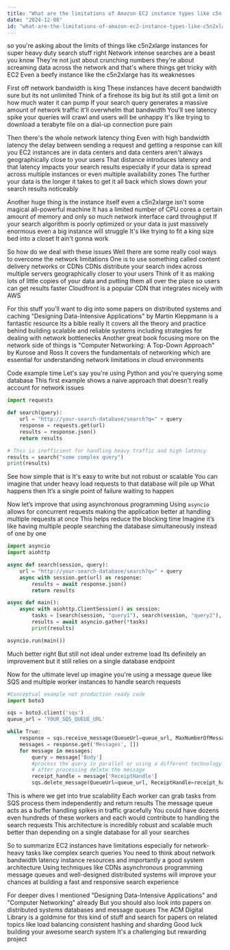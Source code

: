 ```yaml
---
title: "What are the limitations of Amazon EC2 instance types like c5n.2xlarge when handling network-intensive search queries?"
date: "2024-12-08"
id: "what-are-the-limitations-of-amazon-ec2-instance-types-like-c5n2xlarge-when-handling-network-intensive-search-queries"
---
```


 so you're asking about the limits of things like c5n2xlarge instances for super heavy duty search stuff right  Network intense searches are a beast you know  They're not just about crunching numbers they're about screaming data across the network and that's where things get tricky with EC2  Even a beefy instance like the c5n2xlarge has its weaknesses

First off network bandwidth is king  These instances have decent bandwidth sure but its not unlimited  Think of a firehose its big but its still got a limit on how much water it can pump  If your search query generates a massive amount of network traffic it'll overwhelm that bandwidth  You'll see latency spike your queries will crawl and users will be unhappy  It's like trying to download a terabyte file on a dial-up connection pure pain

Then there's the whole network latency thing  Even with high bandwidth  latency the delay between sending a request and getting a response can kill you  EC2 instances are in data centers and data centers aren't always geographically close to your users  That distance introduces latency and that latency impacts your search results especially if your data is spread across multiple instances or even multiple availability zones  The further your data is the longer it takes to get it all back which slows down your search results noticeably

Another huge thing is the instance itself even a c5n2xlarge isn't some magical all-powerful machine  It has a limited number of CPU cores a certain amount of memory and only so much network interface card throughput  If your search algorithm is poorly optimized or your data is just massively enormous even a big instance will struggle  It's like trying to fit a king size bed into a closet  It ain't gonna work

So how do we deal with these issues  Well there are some really cool ways to overcome the network limitations  One is to use something called content delivery networks or CDNs  CDNs distribute your search index across multiple servers geographically closer to your users  Think of it as making lots of little copies of your data and putting them all over the place so users can get results faster  Cloudfront is a popular CDN that integrates nicely with AWS

For this stuff you'll want to dig into some papers on distributed systems and caching  "Designing Data-Intensive Applications" by Martin Kleppmann is a fantastic resource Its a bible really  It covers all the theory and practice behind building scalable and reliable systems including strategies for dealing with network bottlenecks  Another great book focusing more on the network side of things is "Computer Networking: A Top-Down Approach" by Kurose and Ross  It covers the fundamentals of networking which are essential for understanding network limitations in cloud environments

Code example time  Let's say you're using Python and you're querying some database  This first example shows a naive approach that doesn't really account for network issues


```python
import requests

def search(query):
    url = "http://your-search-database/search?q=" + query
    response = requests.get(url)
    results = response.json()
    return results

# This is inefficient for handling heavy traffic and high latency
results = search("some complex query")
print(results)
```

See how simple that is  It's easy to write but not robust or scalable  You can imagine that under heavy load requests to that database will pile up  What happens then  It’s a single point of failure waiting to happen

Now let’s improve that using asynchronous programming  Using `asyncio` allows for concurrent requests making the application better at handling multiple requests at once  This helps reduce the blocking time  Imagine it’s like having multiple people searching the database simultaneously instead of one by one

```python
import asyncio
import aiohttp

async def search(session, query):
    url = "http://your-search-database/search?q=" + query
    async with session.get(url) as response:
        results = await response.json()
        return results

async def main():
    async with aiohttp.ClientSession() as session:
        tasks = [search(session, "query1"), search(session, "query2"), search(session, "query3")]
        results = await asyncio.gather(*tasks)
        print(results)

asyncio.run(main())
```

Much better right  But still not ideal under extreme load  Its definitely an improvement but it still relies on a single database endpoint

Now for the ultimate level up imagine you're using a message queue like SQS and multiple worker instances to handle search requests


```python
#Conceptual example not production ready code
import boto3

sqs = boto3.client('sqs')
queue_url = 'YOUR_SQS_QUEUE_URL'

while True:
    response = sqs.receive_message(QueueUrl=queue_url, MaxNumberOfMessages=10)
    messages = response.get('Messages', [])
    for message in messages:
        query = message['Body']
        #process the query in parallel or using a different technology
        # after processing delete the message
        receipt_handle = message['ReceiptHandle']
        sqs.delete_message(QueueUrl=queue_url, ReceiptHandle=receipt_handle)

```

This is where we get into true scalability  Each worker can grab tasks from SQS process them independently and return results  The message queue acts as a buffer  handling spikes in traffic gracefully  You could have dozens even hundreds of these workers and each would contribute to handling the search requests  This architecture is incredibly robust and scalable much better than depending on a single database for all your searches

So to summarize  EC2 instances have limitations especially for network-heavy tasks like complex search queries  You need to think about network bandwidth latency instance resources and importantly a good system architecture  Using techniques like CDNs asynchronous programming message queues and well-designed distributed systems will improve your chances at building a fast and responsive search experience

For deeper dives  I mentioned "Designing Data-Intensive Applications" and "Computer Networking" already  But you should also look into papers on distributed systems  databases and message queues  The ACM Digital Library is a goldmine for this kind of stuff and  search for papers on related topics like load balancing  consistent hashing  and sharding  Good luck building your awesome search system  It's a challenging but rewarding project
